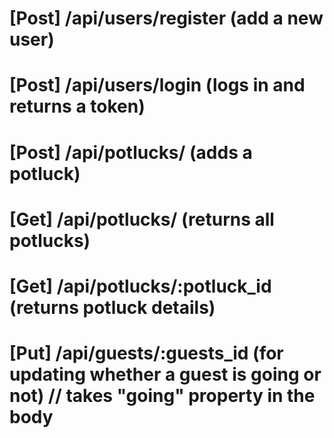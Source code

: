# [Post] /api/users/register (add a new user)

# [Post] /api/users/login (logs in and returns a token)

# [Post] /api/potlucks/ (adds a potluck)

# [Get] /api/potlucks/ (returns all potlucks)

# [Get] /api/potlucks/:potluck_id (returns potluck details)

# [Put] /api/guests/:guests_id (for updating whether a guest is going or not) // takes "going" property in the body 